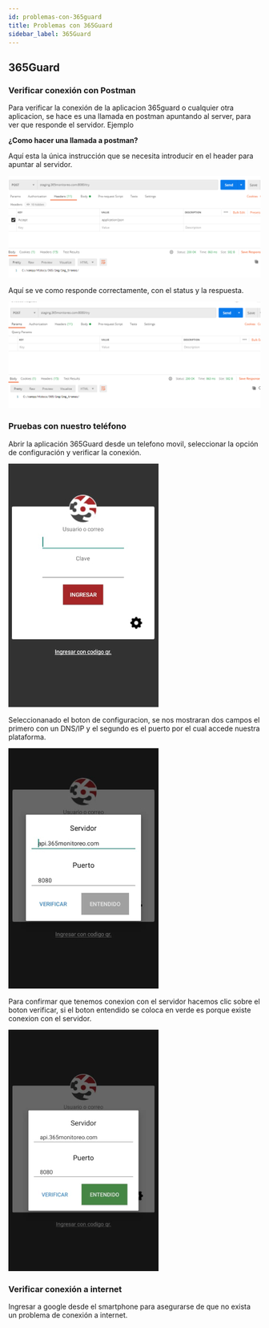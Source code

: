 ```yaml
---
id: problemas-con-365guard
title: Problemas con 365Guard
sidebar_label: 365Guard
---
```


## 365Guard

### Verificar conexión con Postman

Para verificar la conexión de la aplicacion 365guard o cualquier otra aplicacion, se hace es una llamada en postman apuntando al server, para ver que responde el servidor. Ejemplo 

**¿Como hacer una llamada a postman?**

Aquí esta la única instrucción que se necesita introducir en el header para apuntar al servidor.

![postman2](./img/postman2.png "postman2")

Aquí se ve como responde correctamente, con el status y la respuesta.

![postman1](./img/postman1.png "postman1")

### Pruebas con nuestro teléfono

Abrir la aplicación 365Guard desde un telefono movil, seleccionar la opción de configuración y verificar la conexión.

![inicio](../../manual-y-faq/apps-mobiles/img/apps/guardapp/inicio.jpeg "inicio de sesion")

Seleccionanado el boton de configuracion, se nos mostraran dos campos el primero con un DNS/IP y el segundo es el puerto por el cual accede nuestra plataforma.

![conf-servidor](../../manual-y-faq/apps-mobiles/img/apps/guardapp/conf-servidor.jpeg "configurar servidor")

Para confirmar que tenemos conexion con el servidor hacemos clic sobre el boton verificar, si el boton entendido se coloca en verde es porque existe conexion con el servidor.

![conf-servidor](../../manual-y-faq/apps-mobiles/img/apps/guardapp/conf-servidor2.png "configurar servidor")

### Verificar conexión a internet

Ingresar a google desde el smartphone para asegurarse de que no exista un problema de conexión a internet.